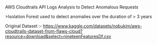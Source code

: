 AWS Cloudtrails API Logs Analysis to Detect Anomalous Requests

\>Isolation Forest used to detect anomalies over the duration of > 3 years

Original Dataset :- https://www.kaggle.com/datasets/nobukim/aws-cloudtrails-dataset-from-flaws-cloud?resource=download&select=nineteenFeaturesDf.csv
